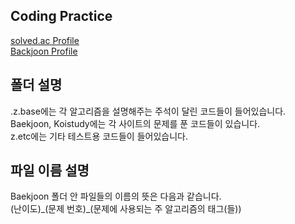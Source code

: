 ## Coding Practice  
[solved.ac Profile](https://solved.ac/profile/ryanson)   
[Backjoon Profile](https://www.acmicpc.net/user/ryanson)   
  
## 폴더 설명
.z.base에는 각 알고리즘을 설명해주는 주석이 달린 코드들이 들어있습니다.  
Baekjoon, Koistudy에는 각 사이트의 문제를 푼 코드들이 있습니다.  
z.etc에는 기타 테스트용 코드들이 들어있습니다.  
  
## 파일 이름 설명
Baekjoon 폴더 안 파일들의 이름의 뜻은 다음과 같습니다.  
(난이도)\_(문제 번호)\_(문제에 사용되는 주 알고리즘의 태그(들))

